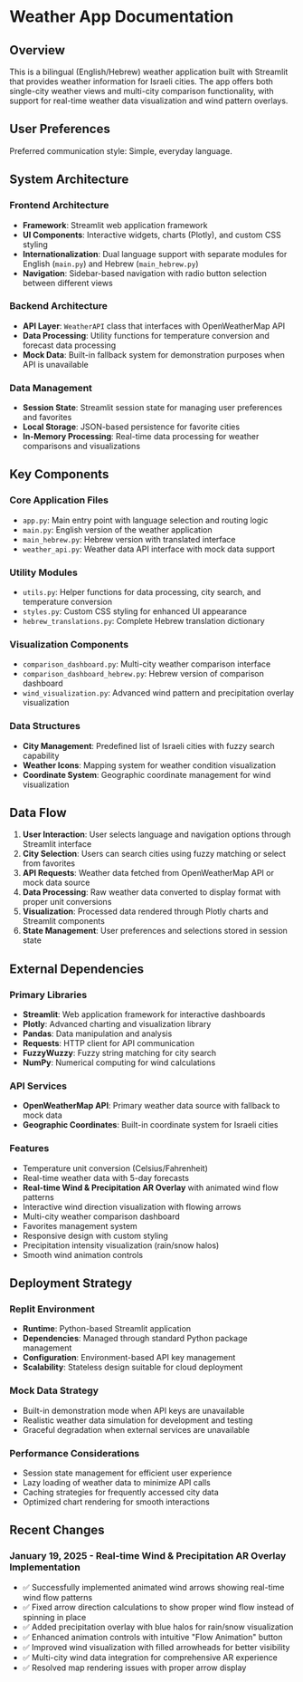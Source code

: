 # Weather App Documentation

## Overview

This is a bilingual (English/Hebrew) weather application built with Streamlit that provides weather information for Israeli cities. The app offers both single-city weather views and multi-city comparison functionality, with support for real-time weather data visualization and wind pattern overlays.

## User Preferences

Preferred communication style: Simple, everyday language.

## System Architecture

### Frontend Architecture
- **Framework**: Streamlit web application framework
- **UI Components**: Interactive widgets, charts (Plotly), and custom CSS styling
- **Internationalization**: Dual language support with separate modules for English (`main.py`) and Hebrew (`main_hebrew.py`)
- **Navigation**: Sidebar-based navigation with radio button selection between different views

### Backend Architecture
- **API Layer**: `WeatherAPI` class that interfaces with OpenWeatherMap API
- **Data Processing**: Utility functions for temperature conversion and forecast data processing
- **Mock Data**: Built-in fallback system for demonstration purposes when API is unavailable

### Data Management
- **Session State**: Streamlit session state for managing user preferences and favorites
- **Local Storage**: JSON-based persistence for favorite cities
- **In-Memory Processing**: Real-time data processing for weather comparisons and visualizations

## Key Components

### Core Application Files
- `app.py`: Main entry point with language selection and routing logic
- `main.py`: English version of the weather application
- `main_hebrew.py`: Hebrew version with translated interface
- `weather_api.py`: Weather data API interface with mock data support

### Utility Modules
- `utils.py`: Helper functions for data processing, city search, and temperature conversion
- `styles.py`: Custom CSS styling for enhanced UI appearance
- `hebrew_translations.py`: Complete Hebrew translation dictionary

### Visualization Components
- `comparison_dashboard.py`: Multi-city weather comparison interface
- `comparison_dashboard_hebrew.py`: Hebrew version of comparison dashboard
- `wind_visualization.py`: Advanced wind pattern and precipitation overlay visualization

### Data Structures
- **City Management**: Predefined list of Israeli cities with fuzzy search capability
- **Weather Icons**: Mapping system for weather condition visualization
- **Coordinate System**: Geographic coordinate management for wind visualization

## Data Flow

1. **User Interaction**: User selects language and navigation options through Streamlit interface
2. **City Selection**: Users can search cities using fuzzy matching or select from favorites
3. **API Requests**: Weather data fetched from OpenWeatherMap API or mock data source
4. **Data Processing**: Raw weather data converted to display format with proper unit conversions
5. **Visualization**: Processed data rendered through Plotly charts and Streamlit components
6. **State Management**: User preferences and selections stored in session state

## External Dependencies

### Primary Libraries
- **Streamlit**: Web application framework for interactive dashboards
- **Plotly**: Advanced charting and visualization library
- **Pandas**: Data manipulation and analysis
- **Requests**: HTTP client for API communication
- **FuzzyWuzzy**: Fuzzy string matching for city search
- **NumPy**: Numerical computing for wind calculations

### API Services
- **OpenWeatherMap API**: Primary weather data source with fallback to mock data
- **Geographic Coordinates**: Built-in coordinate system for Israeli cities

### Features
- Temperature unit conversion (Celsius/Fahrenheit)
- Real-time weather data with 5-day forecasts
- **Real-time Wind & Precipitation AR Overlay** with animated wind flow patterns
- Interactive wind direction visualization with flowing arrows
- Multi-city weather comparison dashboard
- Favorites management system
- Responsive design with custom styling
- Precipitation intensity visualization (rain/snow halos)
- Smooth wind animation controls

## Deployment Strategy

### Replit Environment
- **Runtime**: Python-based Streamlit application
- **Dependencies**: Managed through standard Python package management
- **Configuration**: Environment-based API key management
- **Scalability**: Stateless design suitable for cloud deployment

### Mock Data Strategy
- Built-in demonstration mode when API keys are unavailable
- Realistic weather data simulation for development and testing
- Graceful degradation when external services are unavailable

### Performance Considerations
- Session state management for efficient user experience
- Lazy loading of weather data to minimize API calls
- Caching strategies for frequently accessed city data
- Optimized chart rendering for smooth interactions

## Recent Changes

### January 19, 2025 - Real-time Wind & Precipitation AR Overlay Implementation
- ✅ Successfully implemented animated wind arrows showing real-time wind flow patterns
- ✅ Fixed arrow direction calculations to show proper wind flow instead of spinning in place
- ✅ Added precipitation overlay with blue halos for rain/snow visualization
- ✅ Enhanced animation controls with intuitive "Flow Animation" button
- ✅ Improved wind visualization with filled arrowheads for better visibility
- ✅ Multi-city wind data integration for comprehensive AR experience
- ✅ Resolved map rendering issues with proper arrow display